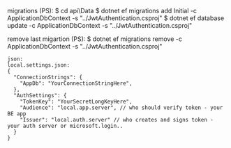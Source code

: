 migrations (PS):
$ cd api\Data
$ dotnet ef migrations add Initial -c ApplicationDbContext -s "../JwtAuthentication.csproj"
$ dotnet ef database update -c ApplicationDbContext -s "../JwtAuthentication.csproj"

remove last migartion (PS):
$ dotnet ef migrations remove -c ApplicationDbContext -s "../JwtAuthentication.csproj"

```
json:
local.settings.json:
{
  "ConnectionStrings": {
    "AppDb": "YourConnectionStringHere",
  },
  "AuthSettings": {
    "TokenKey": "YourSecretLongKeyHere",
    "Audience": "local.app.server", // who should verify token - your BE app
    "Issuer": "local.auth.server" // who creates and signs token - your auth server or microsoft.login..
  }
}
```